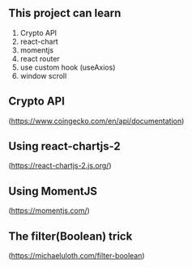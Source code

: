 ## This project can learn

1. Crypto API
2. react-chart
3. momentjs
4. react router
5. use custom hook (useAxios)
6. window scroll

## Crypto API

(https://www.coingecko.com/en/api/documentation)

## Using react-chartjs-2

(https://react-chartjs-2.js.org/)

## Using MomentJS

(https://momentjs.com/)

## The filter(Boolean) trick

(https://michaeluloth.com/filter-boolean)
